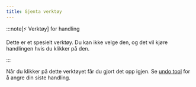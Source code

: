 ```yaml
---
title: Gjenta verktøy
---
```


:::note[⚡ Verktøy] for handling

Dette er et spesielt verktøy.
Du kan ikke velge den, og det vil kjøre handlingen hvis du klikker på den.

:::

Når du klikker på dette verktøyet får du gjort det opp igjen.
Se [undo tool](../undo) for å angre din siste handling.
